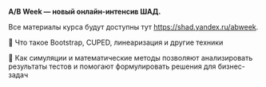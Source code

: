 **A/B Week — новый онлайн-интенсив ШАД.** 

Все материалы курса будут доступны тут https://shad.yandex.ru/abweek. 

🔵 Что такое Bootstrap, CUPED, линеаризация и другие техники

🔵 Как симуляции и математические методы позволяют анализировать результаты тестов и помогают формулировать решения для бизнес-задач
